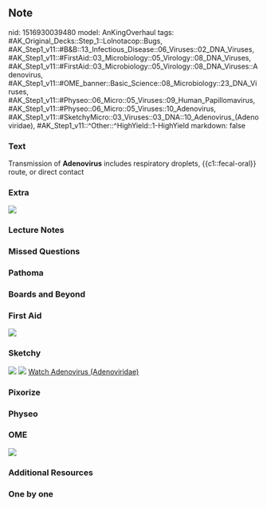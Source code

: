 ## Note
nid: 1516930039480
model: AnKingOverhaul
tags: #AK_Original_Decks::Step_1::Lolnotacop::Bugs, #AK_Step1_v11::#B&B::13_Infectious_Disease::06_Viruses::02_DNA_Viruses, #AK_Step1_v11::#FirstAid::03_Microbiology::05_Virology::08_DNA_Viruses, #AK_Step1_v11::#FirstAid::03_Microbiology::05_Virology::08_DNA_Viruses::Adenovirus, #AK_Step1_v11::#OME_banner::Basic_Science::08_Microbiology::23_DNA_Viruses, #AK_Step1_v11::#Physeo::06_Micro::05_Viruses::09_Human_Papillomavirus, #AK_Step1_v11::#Physeo::06_Micro::05_Viruses::10_Adenovirus, #AK_Step1_v11::#SketchyMicro::03_Viruses::03_DNA::10_Adenovirus_(Adenoviridae), #AK_Step1_v11::^Other::^HighYield::1-HighYield
markdown: false

### Text
Transmission of <b>Adenovirus</b> includes respiratory droplets,
{{c1::fecal-oral}} route, or direct contact

### Extra
<img src="paste-12249246728674.jpg">

### Lecture Notes


### Missed Questions


### Pathoma


### Boards and Beyond


### First Aid
<img src="tmpjj6_mhch.png">

### Sketchy
<img src="paste-345701917655043.jpg"> <img src=
"Screen%20Shot%202019-10-11%20at%208.23.08%20AM.png"> <a href=
"https://dashboard.sketchy.com/study/medical/courses/medical-microbiology/units/medical-microbiology-viruses/videos/medical-microbiology-viruses-dna-viruses-adenovirus-adenoviridae?utm_source=anki&utm_medium=partnership&utm_campaign=february_update&utm_content=medical">
Watch Adenovirus (Adenoviridae)</a>

### Pixorize


### Physeo


### OME
<div class="ome-widget">
  <a href=
  "https://onlinemeded.org/spa/microbiology/dna-viruses/acquire?ref=anki">
  <img src="_OME_AnkiFlashcards_Lesson_5.png"></a>
</div>

### Additional Resources


### One by one


